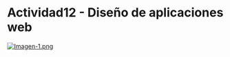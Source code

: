 # Actividad12 - Diseño de aplicaciones web 

[![Imagen-1.png](https://i.postimg.cc/rw4MrY54/Imagen-1.png)](https://postimg.cc/WdsBR8Wp)
